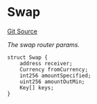 # Swap
[Git Source](https://github.com/z0r0z/v4-router/blob/c527d235b3c39fc8a223c2459527adade0c283d0/src/V4SwapRouter.sol)

*The swap router params.*


```solidity
struct Swap {
    address receiver;
    Currency fromCurrency;
    int256 amountSpecified;
    uint256 amountOutMin;
    Key[] keys;
}
```


